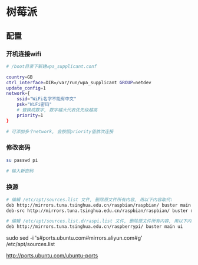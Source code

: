 <!--
 * @Description: 
 * @Version: 1.0
 * @Author: DaLao
 * @Email: dalao@xxx.com
 * @Date: 2021-10-07 21:09:16
 * @LastEditors: daLao
 * @LastEditTime: 2023-04-17 15:42:50
-->

# 树莓派

## 配置

### 开机连接wifi

```sh
# /boot目录下新建wpa_supplicant.conf

country=GB
ctrl_interface=DIR=/var/run/wpa_supplicant GROUP=netdev
update_config=1
network={
    ssid="WiFi名字不能有中文"
    psk="WiFi密码"
    # 替换成数字, 数字越大代表优先级越高
    priority=1
}

# 可添加多个network, 会按照priority值依次连接
```

### 修改密码

```sh
su passwd pi

# 输入新密码
```

### 换源

```sh
# 编辑 /etc/apt/sources.list 文件, 删除原文件所有内容, 用以下内容取代: 
deb http://mirrors.tuna.tsinghua.edu.cn/raspbian/raspbian/ buster main non-free contrib rpi
deb-src http://mirrors.tuna.tsinghua.edu.cn/raspbian/raspbian/ buster main non-free contrib rpi

# 编辑 /etc/apt/sources.list.d/raspi.list 文件, 删除原文件所有内容, 用以下内容取代: 
deb http://mirrors.tuna.tsinghua.edu.cn/raspberrypi/ buster main ui
```

sudo sed -i 's#ports.ubuntu.com#mirrors.aliyun.com#g' /etc/apt/sources.list

http://ports.ubuntu.com/ubuntu-ports
